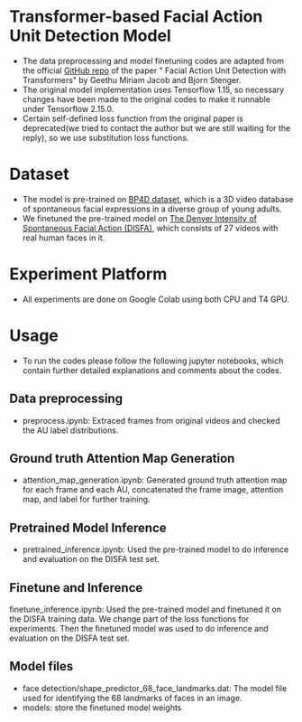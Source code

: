 # Transformer-based Facial Action Unit Detection Model
+ The data preprocessing and model finetuning codes are adapted from the official [GitHub repo](https://github.com/rakutentech/FAU_CVPR2021) of the paper " Facial Action Unit Detection with Transformers" by Geethu Miriam Jacob and Bjorn Stenger.
+ The original model implementation uses Tensorflow 1.15, so necessary changes have been made to the original codes to make it runnable under Tensorflow 2.15.0.
+ Certain self-defined loss function from the original paper is deprecated(we tried to contact the author but we are still waiting for the reply), so we use substitution loss functions.

# Dataset
+ The model is pre-trained on [BP4D dataset](https://www.cs.binghamton.edu/~lijun/Research/3DFE/3DFE_Analysis.html), which is a 3D video database of spontaneous facial expressions in a diverse group of young adults.
+ We finetuned the pre-trained model on [The Denver Intensity of Spontaneous Facial Action (DISFA)](http://mohammadmahoor.com/disfa/), which consists of 27 videos with real human faces in it.

# Experiment Platform
+ All experiments are done on Google Colab using both CPU and T4 GPU.

# Usage
+ To run the codes please follow the following jupyter notebooks, which contain further detailed explanations and comments about the codes.
## Data preprocessing
+ preprocess.ipynb: Extraced frames from original videos and checked the AU label distributions.
## Ground truth Attention Map Generation
+ attention_map_generation.ipynb: Generated ground truth attention map for each frame and each AU, concatenated the frame image, attention map, and label for further training.
## Pretrained Model Inference
+ pretrained_inference.ipynb: Used the pre-trained model to do inference and evaluation on the DISFA test set. 
## Finetune and Inference
finetune_inference.ipynb: Used the pre-trained model and finetuned it on the DISFA training data. We change part of the loss functions for experiments. Then the finetuned model was used to do inference and evaluation on the DISFA test set.
## Model files
+ face detection/shape_predictor_68_face_landmarks.dat: The model file used for identifying the 68 landmarks of faces in an image.
+ models: store the finetuned model weights
